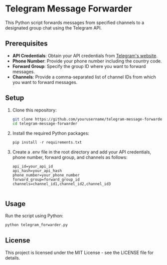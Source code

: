 # Telegram Message Forwarder

This Python script forwards messages from specified channels to a designated group chat using the Telegram API.

## Prerequisites

- **API Credentials**: Obtain your API credentials from [Telegram's website](https://my.telegram.org/auth).
- **Phone Number**: Provide your phone number including the country code.
- **Forward Group**: Specify the group ID where you want to forward messages.
- **Channels**: Provide a comma-separated list of channel IDs from which you want to forward messages.

## Setup

1. Clone this repository:

   ```bash
   git clone https://github.com/yourusername/telegram-message-forwarder.git
   cd telegram-message-forwarder

2. Install the required Python packages:
    ```python
    pip install -r requirements.txt
3. Create a .env file in the root directory and add your API credentials, phone number, forward group, and channels as follows:
    ```
    api_id=your_api_id
    api_hash=your_api_hash
    phone_number=your_phone_number
    forward_group=forward_group_id
    channels=channel_id1,channel_id2,channel_id3


## Usage
Run the script using Python:
   ```python
   python telegram_forwarder.py
   ```
## License
This project is licensed under the MIT License - see the LICENSE file for details.
